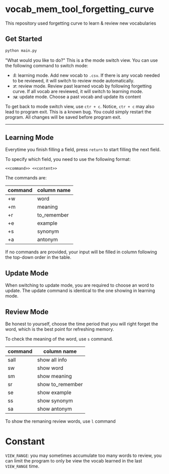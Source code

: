 # vocab_mem_tool_forgetting_curve

This repository used forgetting curve to learn & review new vocabularies

## Get Started

```bash
python main.py
```

"What would you like to do?" This is a the mode switch view. You can use the following command to switch mode:

- **:l**: learning mode. Add new vocab to `.csv`. If there is any vocab needed to be reviewed, it will switch to review mode automatically.
- **:r**: review mode. Review past learned vocab by following forgetting curve. If all vocab are reviewed, it will switch to learning mode.
- **:u**: update mode. Choose a past vocab and update its content

To get back to mode switch view, use `ctr + c`. Notice, `ctr + c` may also lead to program exit. This is a known bug. You could simply restart the program. All changes will be saved before program exit.

---

## Learning Mode

Everytime you finish filling a field, press `return` to start filling the next field.

To specify which field, you need to use the following format:

`<<command>> <<content>>`

The commands are:

| command | column name |
| ------- | ----------- |
| +w      | word        |
| +m      | meaning     |
| +r      | to_remember |
| +e      | example     |
| +s      | synonym     |
| +a      | antonym     |

If no commands are provided, your input will be filled in column following the top-down order in the table.

## Update Mode

When switching to update mode, you are required to choose an word to update. The update command is identical to the one showing in learning mode.

## Review Mode

Be honest to yourself, choose the time period that you will right forget the word, which is the best point for refreshing memory.

To check the meaning of the word, use `s` command.

| command | column name      |
| ------- | ---------------- |
| sall    | show all info    |
| sw      | show word        |
| sm      | show meaning     |
| sr      | show to_remember |
| se      | show example     |
| ss      | show synonym     |
| sa      | show antonym     |

To show the remaning review words, use `l` command

# Constant

`VIEW_RANGE`: you may sometimes accumulate too many words to review, you can limit the program to only be view the vocab learned in the last `VIEW_RANGE` time.
